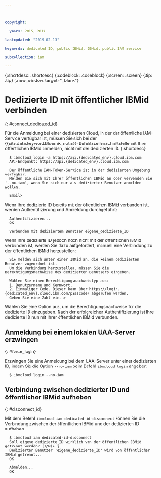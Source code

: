 ```yaml
---



copyright:

  years: 2015，2019

lastupdated: "2019-02-13"

keywords: dedicated ID, public IBMid, IBMid, public IAM service

subcollection: iam

---
```


{:shortdesc: .shortdesc}
{:codeblock: .codeblock}
{:screen: .screen}
{:tip: .tip}
{:new_window: target="_blank"}

# Dedizierte ID mit öffentlicher IBMid verbinden
{: #connect_dedicated_id}

Für die Anmeldung bei einer dedizierten Cloud, in der der öffentliche IAM-Service verfügbar ist, müssen Sie sich bei der {{site.data.keyword.Bluemix_notm}}-Befehlszeilenschnittstelle mit Ihrer öffentlichen IBMid anmelden, nicht mit der dedizierten ID.
{:shortdesc}

```
  $ ibmcloud login -a https://api.{dedicated_env}.cloud.ibm.com
  API-Endpunkt: https://api.{dedicated_env}.cloud.ibm.com

  Der öffentliche IAM-Token-Service ist in der dedizierten Umgebung verfügbar.
  Melden Sie sich mit Ihrer öffentlichen IBMid an oder verwenden Sie '--no-iam', wenn Sie sich nur als dedizierter Benutzer anmelden wollen.

  Email>
```

Wenn Ihre dedizierte ID bereits mit der öffentlichen IBMid verbunden ist, werden Authentifizierung und Anmeldung durchgeführt: 

```
  Authentifizieren...
  OK

  Verbunden mit dediziertem Benutzer eigene_dedizierte_ID
```

Wenn Ihre dedizierte ID jedoch noch nicht mit der öffentlichen IBMid verbunden ist, werden Sie dazu aufgefordert, manuell eine Verbindung zu der öffentlichen IBMid herzustellen:

```
  Sie melden sich unter einer IBMid an, die keinem dedizierten Benutzer zugeordnet ist.
  Um die Verbindung herzustellen, müssen Sie die Berechtigungsnachweise des dedizierten Benutzers eingeben.

  Wählen Sie einen Berechtigungsnachweistyp aus:
  1. Benutzername und Kennwort.
  2. Einmaliger Code. Dieser kann über https://login.{dedicated_env}.cloud.ibm.com/passcode) abgerufen werden.
  Geben Sie eine Zahl ein. >
```

Wählen Sie eine Option aus, um die Berechtigungsnachweise für die dedizierte ID einzugeben. Nach der erfolgreichen Authentifizierung ist Ihre dedizierte ID nun mit Ihrer öffentlichen IBMid verbunden.

## Anmeldung bei einem lokalen UAA-Server erzwingen
{: #force_login}

Erzwingen Sie eine Anmeldung bei dem UAA-Server unter einer dedizierten ID, indem Sie die Option `--no-iam` beim Befehl `ibmcloud login` angeben:

```
  $ ibmcloud login --no-iam
```

## Verbindung zwischen dedizierter ID und öffentlicher IBMid aufheben
{: #disconnect_id}

Mit dem Befehl `ibmcloud iam dedicated-id-disconnect` können Sie die Verbindung zwischen der öffentlichen IBMid und der dedizierten ID aufheben.

```
  $ ibmcloud iam dedicated-id-disconnect
  Soll eigene_dedizierte_ID wirklich von der öffentlichen IBMid getrennt werden? (J/N)> j
  Dedizierter Benutzer 'eigene_dedizierte_ID' wird von öffentlicher IBMid getrennt...
  OK

  Abmelden...
  OK
```
